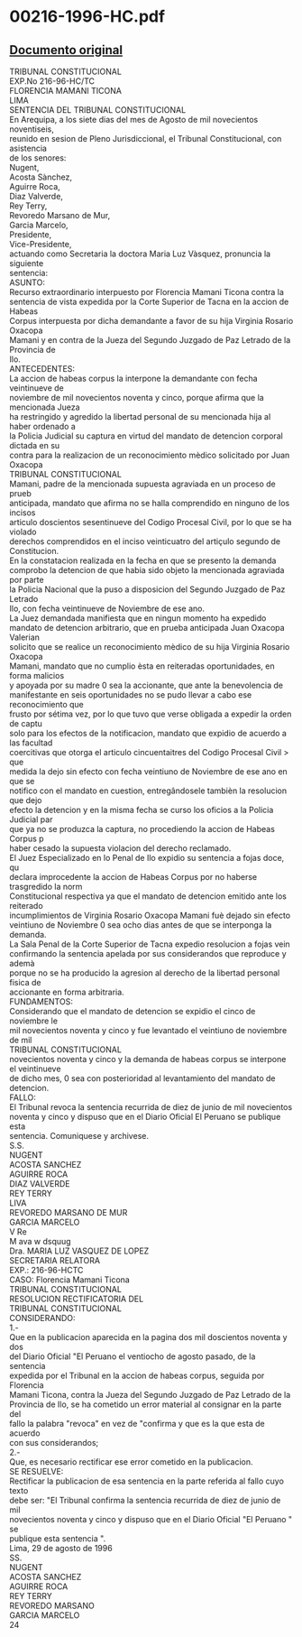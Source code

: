 
00216-1996-HC.pdf
=================
  
[Documento original](https://tc.gob.pe/jurisprudencia/1996/00216-1996-HC.pdf)  
---  
TRIBUNAL CONSTITUCIONAL  
EXP.No 216-96-HC/TC  
FLORENCIA MAMANI TICONA  
LIMA  
SENTENCIA DEL TRIBUNAL CONSTITUCIONAL  
En Arequipa, a los siete dias del mes de Agosto de mil novecientos noventiseis,  
reunido en sesion de Pleno Jurisdiccional, el Tribunal Constitucional, con asistencia  
de los senores:  
Nugent,  
Acosta Sànchez,  
Aguirre Roca,  
Diaz Valverde,  
Rey Terry,  
Revoredo Marsano de Mur,  
Garcia Marcelo,  
Presidente,  
Vice-Presidente,  
actuando como Secretaria la doctora Maria Luz Vàsquez, pronuncia la siguiente  
sentencia:  
ASUNTO:  
Recurso extraordinario interpuesto por Florencia Mamani Ticona contra la  
sentencia de vista expedida por la Corte Superior de Tacna en la accion de Habeas  
Corpus interpuesta por dicha demandante a favor de su hija Virginia Rosario Oxacopa  
Mamani y en contra de la Jueza del Segundo Juzgado de Paz Letrado de la Provincia de  
Ilo.  
ANTECEDENTES:  
La accion de habeas corpus la interpone la demandante con fecha veintinueve de  
noviembre de mil novecientos noventa y cinco, porque afirma que la mencionada Jueza  
ha restringido y agredido la libertad personal de su mencionada hija al haber ordenado a  
la Policia Judicial su captura en virtud del mandato de detencion corporal dictada en su  
contra para la realizacion de un reconocimiento mèdico solicitado por Juan Oxacopa  
TRIBUNAL CONSTITUCIONAL  
Mamani, padre de la mencionada supuesta agraviada en un proceso de prueb  
anticipada, mandato que afirma no se halla comprendido en ninguno de los incisos  
articulo doscientos sesentinueve del Codigo Procesal Civil, por lo que se ha violado  
derechos comprendidos en el inciso veinticuatro del artiçulo segundo de  
Constitucion.  
En la constatacion realizada en la fecha en que se presento la demanda  
comprobo la detencion de que habia sido objeto la mencionada agraviada por parte  
la Policia Nacional que la puso a disposicion del Segundo Juzgado de Paz Letrado  
Ilo, con fecha veintinueve de Noviembre de ese ano.  
La Juez demandada manifiesta que en ningun momento ha expedido  
mandato de detencion arbitrario, que en prueba anticipada Juan Oxacopa Valerian  
solicito que se realice un reconocimiento mèdico de su hija Virginia Rosario Oxacopa  
Mamani, mandato que no cumplio èsta en reiteradas oportunidades, en forma malicios  
y apoyada por su madre 0 sea la accionante, que ante la benevolencia de  
manifestante en seis oportunidades no se pudo llevar a cabo ese reconocimiento que  
frusto por sétima vez, por lo que tuvo que verse obligada a expedir la orden de captu  
solo para los efectos de la notificacion, mandato que expidio de acuerdo a las facultad  
coercitivas que otorga el articulo cincuentaitres del Codigo Procesal Civil > que  
medida la dejo sin efecto con fecha veintiuno de Noviembre de ese ano en que se  
notifico con el mandato en cuestion, entregândosele tambièn la resolucion que dejo  
efecto la detencion y en la misma fecha se curso los oficios a la Policia Judicial par  
que ya no se produzca la captura, no procediendo la accion de Habeas Corpus p  
haber cesado la supuesta violacion del derecho reclamado.  
El Juez Especializado en lo Penal de Ilo expidio su sentencia a fojas doce, qu  
declara improcedente la accion de Habeas Corpus por no haberse trasgredido la norm  
Constitucional respectiva ya que el mandato de detencion emitido ante los reiterado  
incumplimientos de Virginia Rosario Oxacopa Mamani fuè dejado sin efecto  
veintiuno de Noviembre 0 sea ocho dias antes de que se interponga la demanda.  
La Sala Penal de la Corte Superior de Tacna expedio resolucion a fojas vein  
confirmando la sentencia apelada por sus considerandos que reproduce y ademà  
porque no se ha producido la agresion al derecho de la libertad personal fisica de  
accionante en forma arbitraria.  
FUNDAMENTOS:  
Considerando que el mandato de detencion se expidio el cinco de noviembre le  
mil novecientos noventa y cinco y fue levantado el veintiuno de noviembre de mil  
TRIBUNAL CONSTITUCIONAL  
novecientos noventa y cinco y la demanda de habeas corpus se interpone el veintinueve  
de dicho mes, 0 sea con posterioridad al levantamiento del mandato de detencion.  
FALLO:  
El Tribunal revoca la sentencia recurrida de diez de junio de mil novecientos  
noventa y cinco y dispuso que en el Diario Oficial El Peruano se publique esta  
sentencia. Comuniquese y archivese.  
S.S.  
NUGENT  
ACOSTA SANCHEZ  
AGUIRRE ROCA  
DIAZ VALVERDE  
REY TERRY  
 LIVA  
REVOREDO MARSANO DE MUR  
GARCIA MARCELO  
V Re  
M ava w dsquug  
Dra. MARIA LUZ VASQUEZ DE LOPEZ  
SECRETARIA RELATORA  
EXP.: 216-96-HCTC  
CASO: Florencia Mamani Ticona  
TRIBUNAL CONSTITUCIONAL  
RESOLUCION RECTIFICATORIA DEL  
TRIBUNAL CONSTITUCIONAL  
CONSIDERANDO:  
1.-  
Que en la publicacion aparecida en la pagina dos mil doscientos noventa y dos  
del Diario Oficial "El Peruano el ventiocho de agosto pasado, de la sentencia  
expedida por el Tribunal en la accion de habeas corpus, seguida por Florencia  
Mamani Ticona, contra la Jueza del Segundo Juzgado de Paz Letrado de la  
Provincia de Ilo, se ha cometido un error material al consignar en la parte del  
fallo la palabra "revoca" en vez de "confirma y que es la que esta de acuerdo  
con sus considerandos;  
2.-  
Que, es necesario rectificar ese error cometido en la publicacion.  
SE RESUELVE:  
Rectificar la publicacion de esa sentencia en la parte referida al fallo cuyo texto  
debe ser: "El Tribunal confirma la sentencia recurrida de diez de junio de mil  
novecientos noventa y cinco y dispuso que en el Diario Oficial "El Peruano " se  
publique esta sentencia ".  
Lima, 29 de agosto de 1996  
SS.  
NUGENT  
ACOSTA SANCHEZ  
AGUIRRE ROCA  
REY TERRY  
REVOREDO MARSANO  
GARCIA MARCELO  
24